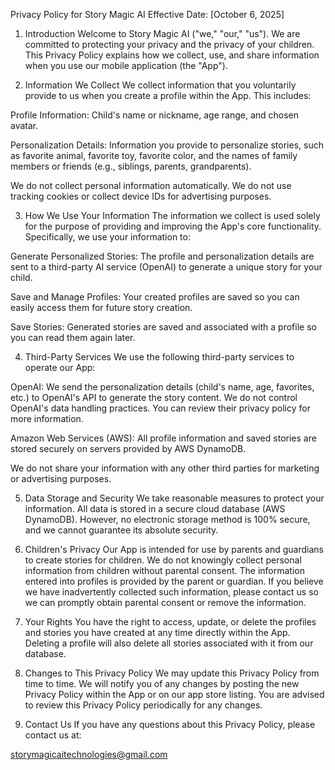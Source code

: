 Privacy Policy for Story Magic AI
Effective Date: [October 6, 2025]

1. Introduction
Welcome to Story Magic AI ("we," "our," "us"). We are committed to protecting your privacy and the privacy of your children. This Privacy Policy explains how we collect, use, and share information when you use our mobile application (the "App").

2. Information We Collect
We collect information that you voluntarily provide to us when you create a profile within the App. This includes:

Profile Information: Child's name or nickname, age range, and chosen avatar.

Personalization Details: Information you provide to personalize stories, such as favorite animal, favorite toy, favorite color, and the names of family members or friends (e.g., siblings, parents, grandparents).

We do not collect personal information automatically. We do not use tracking cookies or collect device IDs for advertising purposes.

3. How We Use Your Information
The information we collect is used solely for the purpose of providing and improving the App's core functionality. Specifically, we use your information to:

Generate Personalized Stories: The profile and personalization details are sent to a third-party AI service (OpenAI) to generate a unique story for your child.

Save and Manage Profiles: Your created profiles are saved so you can easily access them for future story creation.

Save Stories: Generated stories are saved and associated with a profile so you can read them again later.

4. Third-Party Services
We use the following third-party services to operate our App:

OpenAI: We send the personalization details (child's name, age, favorites, etc.) to OpenAI's API to generate the story content. We do not control OpenAI's data handling practices. You can review their privacy policy for more information.

Amazon Web Services (AWS): All profile information and saved stories are stored securely on servers provided by AWS DynamoDB.

We do not share your information with any other third parties for marketing or advertising purposes.

5. Data Storage and Security
We take reasonable measures to protect your information. All data is stored in a secure cloud database (AWS DynamoDB). However, no electronic storage method is 100% secure, and we cannot guarantee its absolute security.

6. Children's Privacy
Our App is intended for use by parents and guardians to create stories for children. We do not knowingly collect personal information from children without parental consent. The information entered into profiles is provided by the parent or guardian. If you believe we have inadvertently collected such information, please contact us so we can promptly obtain parental consent or remove the information.

7. Your Rights
You have the right to access, update, or delete the profiles and stories you have created at any time directly within the App. Deleting a profile will also delete all stories associated with it from our database.

8. Changes to This Privacy Policy
We may update this Privacy Policy from time to time. We will notify you of any changes by posting the new Privacy Policy within the App or on our app store listing. You are advised to review this Privacy Policy periodically for any changes.

9. Contact Us
If you have any questions about this Privacy Policy, please contact us at:

storymagicaitechnologies@gmail.com

